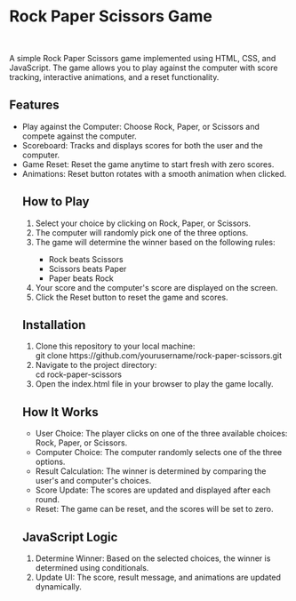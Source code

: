<h1>Rock Paper Scissors Game</h1><br>
<p>A simple Rock Paper Scissors game implemented using HTML, CSS, and JavaScript. The game allows you to play against the computer with score tracking, interactive animations, and a reset functionality.</p>

<h2>Features</h2>
<p><ul>
<li>Play against the Computer: Choose Rock, Paper, or Scissors and compete against the computer.</li>
<li>Scoreboard: Tracks and displays scores for both the user and the computer.</li>
<li>Game Reset: Reset the game anytime to start fresh with zero scores.</li>
<li>Animations: Reset button rotates with a smooth animation when clicked.<ul>
  </ul>
</p>
<h2>How to Play</h2>
<p>
<ol>
  <li>Select your choice by clicking on Rock, Paper, or Scissors.</li>
  <li>The computer will randomly pick one of the three options.</li>
  <li>The game will determine the winner based on the following rules:</li>
  <ul>
     <li>Rock beats Scissors</li>
     <li>Scissors beats Paper</li>
     <li>Paper beats Rock</li>
  </ul>
  
  <li>Your score and the computer's score are displayed on the screen.</li>
  <li>Click the Reset button to reset the game and scores.</li>
  </ol></p>

<h2>Installation</h2>
<p><ol>
<li>Clone this repository to your local machine: </li>
git clone https://github.com/yourusername/rock-paper-scissors.git
<br>
<li>Navigate to the project directory:</li>
cd rock-paper-scissors
<br>
<li>Open the index.html file in your browser to play the game locally.</li>
</ol></p>

<h2>How It Works</h2>
<p>
  <ul>
  <li>User Choice: The player clicks on one of the three available choices: Rock, Paper, or Scissors.</li>
  <li>Computer Choice: The computer randomly selects one of the three options.</li>
  <li>Result Calculation: The winner is determined by comparing the user's and computer's choices.</li>
<li>Score Update: The scores are updated and displayed after each round.</li>
<li>Reset: The game can be reset, and the scores will be set to zero.</li>
  </ul>
</p>
<h2>JavaScript Logic</h2>
<ol>
<p>  <li>Determine Winner: Based on the selected choices, the winner is determined using conditionals.</li>
  <li>Update UI: The score, result message, and animations are updated dynamically.</li>
</ol>
</p>

